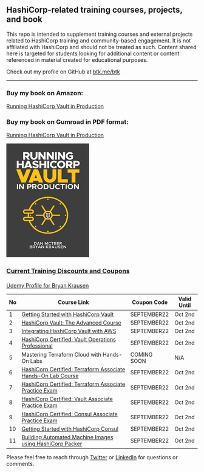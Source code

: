 ## HashiCorp-related training courses, projects, and book

This repo is intended to supplement training courses and external projects related to HashiCorp training and community-based engagement. It is not affiliated with HashiCorp and should not be treated as such. Content shared here is targeted for students looking for additional content or content referenced in material created for educational purposes.

Check out my profile on GitHub at [btk.me/btk](btk.me/btk)

*********************************************************************************

### Buy my book on Amazon:

[Running HashiCorp Vault in Production](https://amzn.to/2UeUjAI)

### Buy my book on Gumroad in PDF format:

[Running HashiCorp Vault in Production](https://gum.co/vaultbook/)

<a href="https://amzn.to/2UeUjAI"> 
<img src="book-cover.png"
     alt="Vault book"
     style="float: center; margin-right: 6px;" />
 
### Current Training Discounts and Coupons

####

[Udemy Profile for Bryan Krausen](https://www.udemy.com/user/bryan-krausen/ "Udemy Profile")

| No  | Course Link | Coupon Code | Valid Until |
| --- | ----------- | ----------- | ----------- |
| 1 | [Getting Started with HashiCorp Vault](https://btk.me/v) | SEPTEMBER22 | Oct 2nd |
| 2 | [HashiCorp Vault: The Advanced Course](https://btk.me/va) | SEPTEMBER22 | Oct 2nd |
| 3 | [Integrating HashiCorp Vault with AWS](https://btk.me/vaws) | SEPTEMBER22 | Oct 2nd |
| 4 | [HashiCorp Certified: Vault Operations Professional](https://btk.me/vp) | SEPTEMBER22 | Oct 2nd |
| 5 | Mastering Terraform Cloud with Hands-On Labs | COMING SOON | N/A |
| 6 | [HashiCorp Certified: Terraform Associate Hands-On Lab Course](https://btk.me/tfhol) | SEPTEMBER22 | Oct 2nd |
| 7 | [HashiCorp Certified: Terraform Associate Practice Exam](https://btk.me/tf) | SEPTEMBER22 | Oct 2nd |
| 8 | [HashiCorp Certified: Vault Associate Practice Exam](https://btk.me/vpe) | SEPTEMBER22 | Oct 2nd |
| 9 | [HashiCorp Certified: Consul Associate Practice Exam](https://btk.me/cpe) | SEPTEMBER22 | Oct 2nd |
| 10 | [Getting Started with HashiCorp Consul](https://btk.me/c) | SEPTEMBER22 | Oct 2nd |
| 11 | [Building Automated Machine Images using HashiCorp Packer](https://btk.me/p) | SEPTEMBER22 | Oct 2nd |

Please feel free to reach through [Twitter](https://twitter.com/btkrausen) or [LinkedIn](https://www.linkedin.com/in/bryan-krausen-5ab8794/) for questions or comments.
